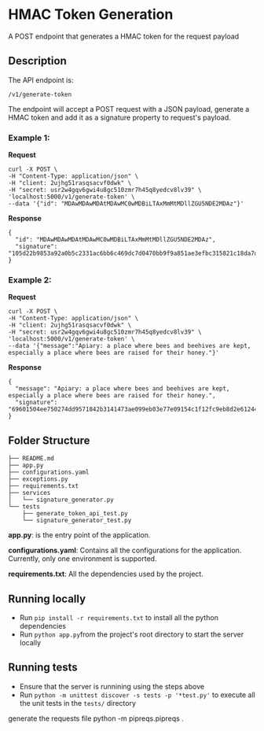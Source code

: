 # HMAC Token Generation

A POST endpoint that generates a HMAC token for the request payload


## Description

The API endpoint is:

```
/v1/generate-token
```

The endpoint will accept a POST request with a JSON payload, generate a HMAC token and add it as a signature property to request's payload.

### Example 1:

**Request**
```
curl -X POST \
-H "Content-Type: application/json" \
-H "client: 2ujhg51rasqsacvf0dwk" \
-H "secret: usr2w4gqv6gwi4u8gc510zmr7h45q8yedcv8lv39" \
'localhost:5000/v1/generate-token' \
--data '{"id": "MDAwMDAwMDAtMDAwMC0wMDBiLTAxMmMtMDllZGU5NDE2MDAz"}'
```

**Response**
```
{
  "id": "MDAwMDAwMDAtMDAwMC0wMDBiLTAxMmMtMDllZGU5NDE2MDAz",
  "signature": "105d22b9853a92a0b5c2331ac6bb6c469dc7d0470bb9f9a851ae3efbc315821c18da7d2564d1680b664ff5ff1835fef20380cda45b8e7cd6febc970b297e996a"
}
```

### Example 2:
**Request**
```
curl -X POST \
-H "Content-Type: application/json" \
-H "client: 2ujhg51rasqsacvf0dwk" \
-H "secret: usr2w4gqv6gwi4u8gc510zmr7h45q8yedcv8lv39" \
'localhost:5000/v1/generate-token' \
--data '{"message":"Apiary: a place where bees and beehives are kept, especially a place where bees are raised for their honey."}'
```

**Response**
```
{
  "message": "Apiary: a place where bees and beehives are kept, especially a place where bees are raised for their honey.",
  "signature": "69601504ee750274dd9571842b3141473ae099eb03e77e09154c1f12fc9eb8d2e612441856966eda41fc2bb26d92a5f38ba9d8b954cf2f1a14f3142b86eee98a"
}
```

## Folder Structure

```
├── README.md
├── app.py
├── configurations.yaml
├── exceptions.py
├── requirements.txt
├── services
│   └── signature_generator.py
└── tests
    ├── generate_token_api_test.py
    └── signature_generator_test.py
  ```

**app.py**: is the entry point of the application.

**configurations.yaml**: Contains all the configurations for the application. Currently, only one environment is supported.

**requirements.txt**: All the dependencies used by the project.

## Running locally

* Run `pip install -r requirements.txt` to install all the python dependencies
* Run `python app.py`from the project's root directory to start the server locally

## Running tests

* Ensure that the server is runnining using the steps above
* Run `python -m unittest discover -s tests -p '*test.py'` to execute all the unit tests in the `tests/` directory

generate the requests file python -m  pipreqs.pipreqs . 